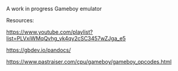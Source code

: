 A work in progress Gameboy emulator

Resources:

https://www.youtube.com/playlist?list=PLVxiWMqQvhg_yk4qy2cSC3457wZJga_e5

https://gbdev.io/pandocs/

https://www.pastraiser.com/cpu/gameboy/gameboy_opcodes.html
